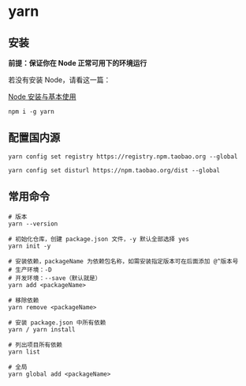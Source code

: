 # yarn

## 安装

**前提：保证你在 Node 正常可用下的环境运行**

若没有安装 Node，请看这一篇：

[Node 安装与基本使用](/03-back-end/02-node/01-Node-安装与基本使用.md)

```shell
npm i -g yarn
```

## 配置国内源

```shell
yarn config set registry https://registry.npm.taobao.org --global

yarn config set disturl https://npm.taobao.org/dist --global
```

## 常用命令

```shell
# 版本
yarn --version

# 初始化仓库，创建 package.json 文件，-y 默认全部选择 yes
yarn init -y

# 安装依赖，packageName 为依赖包名称，如需安装指定版本可在后面添加 @^版本号
# 生产环境：-D
# 开发环境：--save（默认就是）
yarn add <packageName>

# 移除依赖
yarn remove <packageName>

# 安装 package.json 中所有依赖
yarn / yarn install

# 列出项目所有依赖
yarn list

# 全局
yarn global add <packageName>
```
